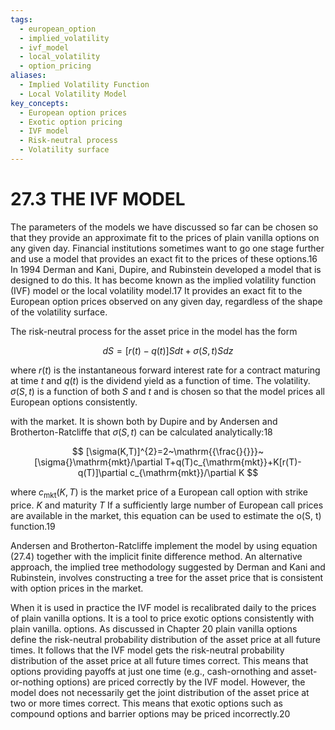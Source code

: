 ```yaml
---
tags:
  - european_option
  - implied_volatility
  - ivf_model
  - local_volatility
  - option_pricing
aliases:
  - Implied Volatility Function
  - Local Volatility Model
key_concepts:
  - European option prices
  - Exotic option pricing
  - IVF model
  - Risk-neutral process
  - Volatility surface
---
```


# 27.3 THE IVF MODEL  

The parameters of the models we have discussed so far can be chosen so that they provide an approximate fit to the prices of plain vanilla options on any given day. Financial institutions sometimes want to go one stage further and use a model that provides an exact fit to the prices of these options.16 In 1994 Derman and Kani, Dupire, and Rubinstein developed a model that is designed to do this. It has become known as the implied volatility function (IVF) model or the local volatility model.17 It provides an exact fit to the European option prices observed on any given day, regardless of the shape of the volatility surface.  

The risk-neutral process for the asset price in the model has the form  

$$
d S=[r(t)-q(t)]S d t+\sigma(S,t)S d z
$$  

where $r(t)$ is the instantaneous forward interest rate for a contract maturing at time $t$ and $q(t)$ is the dividend yield as a function of time. The volatility. $\sigma(S,t)$ is a function of both $S$ and $t$ and is chosen so that the model prices all European options consistently.  

with the market. It is shown both by Dupire and by Andersen and Brotherton-Ratcliffe that $\sigma(S,t)$ can be calculated analytically:18  

$$
[\sigma(K,T)]^{2}=2~\mathrm{{\frac{}{}}}~[\sigma{}\mathrm{mkt}/\partial T+q(T)c_{\mathrm{mkt}}+K[r(T)-q(T)]\partial c_{\mathrm{mkt}}/\partial K
$$  

where $c_{\mathrm{mkt}}(K,T)$ is the market price of a European call option with strike price. $K$ and maturity $T$ If a sufficiently large number of European call prices are available in the market, this equation can be used to estimate the o(S, t) function.19  

Andersen and Brotherton-Ratcliffe implement the model by using equation (27.4) together with the implicit finite difference method. An alternative approach, the implied tree methodology suggested by Derman and Kani and Rubinstein, involves constructing a tree for the asset price that is consistent with option prices in the market.  

When it is used in practice the IVF model is recalibrated daily to the prices of plain vanilla options. It is a tool to price exotic options consistently with plain vanilla. options. As discussed in Chapter 20 plain vanilla options define the risk-neutral probability distribution of the asset price at all future times. It follows that the IVF model gets the risk-neutral probability distribution of the asset price at all future times correct. This means that options providing payoffs at just one time (e.g., cash-ornothing and asset-or-nothing options) are priced correctly by the IVF model. However, the model does not necessarily get the joint distribution of the asset price at two or more times correct. This means that exotic options such as compound options and barrier options may be priced incorrectly.20  
